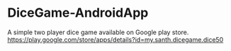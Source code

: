 # DiceGame-AndroidApp
A simple two player dice game available on Google play store.
https://play.google.com/store/apps/details?id=my.santh.dicegame.dice50
